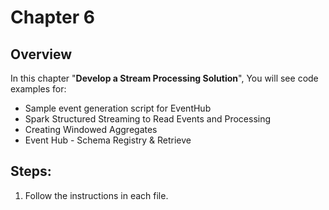 # Chapter 6

## Overview
In this chapter "**Develop a Stream Processing Solution**", You will see code examples for: 

* Sample event generation script for EventHub
* Spark Structured Streaming to Read Events and Processing
* Creating Windowed Aggregates
* Event Hub - Schema Registry & Retrieve


## Steps:
1. Follow the instructions in each file.
